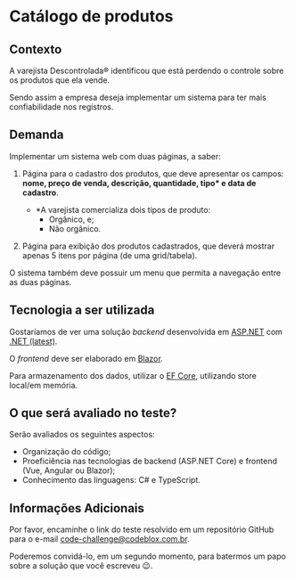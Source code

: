 # Catálogo de produtos

## Contexto

A varejista Descontrolada® identificou que está perdendo o controle sobre os produtos que ela vende.

Sendo assim a  empresa deseja implementar um sistema para ter mais confiabilidade nos registros.

## Demanda

Implementar um sistema web com duas páginas, a saber:

1. Página para o cadastro dos produtos, que deve apresentar os campos: **nome, preço de venda, descrição, quantidade, tipo\* e data de cadastro**.
    - *A varejista comercializa dois tipos de produto:
        - Orgânico, e;
        - Não orgânico.

2. Página para exibição dos produtos cadastrados, que deverá mostrar apenas 5 itens por página (de uma grid/tabela).

O sistema também deve possuir um menu que permita a navegação entre as duas páginas.

## Tecnologia a ser utilizada

Gostaríamos de ver uma solução *backend* desenvolvida em [ASP.NET](https://dotnet.microsoft.com/en-us/apps/aspnet) com [.NET (latest)](https://dotnet.microsoft.com/en-us/download).

O *frontend* deve ser elaborado em [Blazor](https://dotnet.microsoft.com/en-us/apps/aspnet/web-apps/blazor).

Para armazenamento dos dados, utilizar o [EF Core](https://github.com/dotnet/efcore), utilizando store local/em memória.

## O que será avaliado no teste?

Serão avaliados os seguintes aspectos:
- Organização do código;
- Proeficiência nas tecnologias de backend (ASP.NET Core) e frontend (Vue, Angular ou Blazor);
- Conhecimento das linguagens: C# e TypeScript.

## Informações Adicionais

Por favor, encaminhe o link do teste resolvido em um repositório GitHub para o e-mail [code-challenge@codeblox.com.br](mailto:code-challenge@codeblox.com.br).

Poderemos convidá-lo, em um segundo momento, para batermos um papo sobre a solução que você escreveu 😉.
